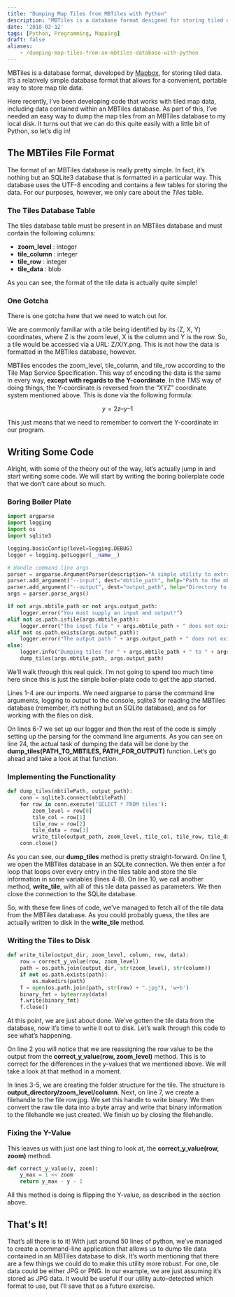 ```yaml
---
title: "Dumping Map Tiles from MBTiles with Python"
description: "MBTiles is a database format designed for storing tiled data. It's a relatively simple database format that provides for a convenient, portable way to store map tile data. Today we will be taking a look at how we can use Python to dump these map tiles from an MBTiles databse."
date: '2018-02-12'
tags: [Python, Programming, Mapping]
draft: false
aliases:
    - /dumping-map-tiles-from-an-mbtiles-database-with-python
---
```


MBTiles is a database format, developed by [Mapbox](https://www.mapbox.com/), for storing tiled data. It’s a relatively simple database format that allows for a convenient, portable way to store map tile data.

Here recently, I’ve been developing code that works with tiled map data, including data contained within an MBTiles database. As part of this, I’ve needed an easy way to dump the map tiles from an MBTiles database to my local disk. It turns out that we can do this quite easily with a little bit of Python, so let’s dig in!

## The MBTiles File Format

The format of an MBTiles database is really pretty simple. In fact, it’s nothing but an SQLite3 database that is formatted in a particular way. This database uses the UTF-8 encoding and contains a few tables for storing the data. For our purposes, however, we only care about the *Tiles* table.

### The Tiles Database Table

The tiles database table must be present in an MBTiles database and must contain the following columns:

* **zoom_level** : integer
* **tile_column** : integer
* **tile_row** : integer
* **tile_data** : blob

As you can see, the format of the tile data is actually quite simple!

### One Gotcha

There is one gotcha here that we need to watch out for.

We are commonly familiar with a tile being identified by its (Z, X, Y) coordinates, where Z is the zoom level, X is the column and Y is the row. So, a tile would be accessed via a URL: Z/X/Y.png. This is not how the data is formatted in the MBTiles database, however.

MBTiles encodes the zoom_level, tile_column, and tile_row according to the Tile Map Service Specification. This way of encoding the data is the same in every way, **except with regards to the Y-coordinate**. In the TMS way of doing things, the Y-coordinate is reversed from the “XYZ” coordinate system mentioned above. This is done via the following formula:

$$ y = 2z – y – 1 $$

This just means that we need to remember to convert the Y-coordinate in our program.

## Writing Some Code

Alright, with some of the theory out of the way, let’s actually jump in and start writing some code. We will start by writing the boring boilerplate code that we don’t care about so much.

### Boring Boiler Plate

```python
import argparse
import logging
import os
import sqlite3

logging.basicConfig(level=logging.DEBUG)
logger = logging.getLogger(__name__)

# Handle command line args
parser = argparse.ArgumentParser(description="A simple utility to extract files from MBTiles")
parser.add_argument("--input", dest="mbtile_path", help="Path to the mbtile file")
parser.add_argument("--output", dest="output_path", help="Directory to dump tiles to")
args = parser.parse_args()

if not args.mbtile_path or not args.output_path:
    logger.error("You must supply an input and output!")
elif not os.path.isfile(args.mbtile_path):
    logger.error("The input file " + args.mbtile_path + " does not exist.")
elif not os.path.exists(args.output_path):
    logger.error("The output path " + args.output_path + " does not exist.")
else:
    logger.info("Dumping tiles for " + args.mbtile_path + " to " + args.output_path)
    dump_tiles(args.mbtile_path, args.output_path)
```

We’ll walk through this real quick. I’m not going to spend too much time here since this is just the simple boiler-plate code to get the app started.

Lines 1-4 are our imports. We need argparse to parse the command line arguments, logging to output to the console, sqlite3 for reading the MBTiles database (remember, it’s nothing but an SQLite database), and os for working with the files on disk.

On lines 6-7 we set up our logger and then the rest of the code is simply setting up the parsing for the command line arguments. As you can see on line 24, the actual task of dumping the data will be done by the **dump_tiles(PATH_TO_MBTILES, PATH_FOR_OUTPUT)** function. Let’s go ahead and take a look at that function.

### Implementing the Functionality

```python
def dump_tiles(mbtilePath, output_path):
    conn = sqlite3.connect(mbtilePath)
    for row in conn.execute('SELECT * FROM tiles'):
        zoom_level = row[0]
        tile_col = row[1]
        tile_row = row[2]
        tile_data = row[3]
        write_tile(output_path, zoom_level, tile_col, tile_row, tile_data)
    conn.close()
```

As you can see, our **dump_tiles** method is pretty straight-forward. On line 1, we open the MBTiles database in an SQLite connection. We then enter a for loop that loops over every entry in the tiles table and store the tile information in some variables (lines 4-8). On line 10, we call another method, **write_tile**, with all of this tile data passed as parameters. We then close the connection to the SQLite database.

So, with these few lines of code, we’ve managed to fetch all of the tile data from the MBTiles database. As you could probably guess, the tiles are actually written to disk in the **write_tile** method.

### Writing the Tiles to Disk

```python
def write_tile(output_dir, zoom_level, column, row, data):
    row = correct_y_value(row, zoom_level)
    path = os.path.join(output_dir, str(zoom_level), str(column))
    if not os.path.exists(path):
        os.makedirs(path)
    f = open(os.path.join(path, str(row) + ".jpg"), 'w+b')
    binary_fmt = bytearray(data)
    f.write(binary_fmt)
    f.close()
```

At this point, we are just about done. We’ve gotten the tile data from the database, now it’s time to write it out to disk. Let’s walk through this code to see what’s happening.

On line 2 you will notice that we are reassigning the row value to be the output from the **correct_y_value(row, zoom_level)** method. This is to correct for the differences in the y-values that we mentioned above. We will take a look at that method in a moment.

In lines 3-5, we are creating the folder structure for the tile. The structure is **output_directory/zoom_level/column**. Next, on line 7, we create a filehandle to the file row.jpg. We set this handle to write binary. We then convert the raw tile data into a byte array and write that binary information to the filehandle we just created. We finish up by closing the filehandle.

### Fixing the Y-Value

This leaves us with just one last thing to look at, the **correct_y_value(row, zoom)** method.

```python
def correct_y_value(y, zoom):
    y_max = 1 << zoom
    return y_max - y - 1
```

All this method is doing is flipping the Y-value, as described in the section above.

## That's It!

That’s all there is to it! With just around 50 lines of python, we’ve managed to create a command-line application that allows us to dump tile data contained in an MBTiles database to disk. It’s worth mentioning that there are a few things we could do to make this utility more robust. For one, tile data could be either JPG or PNG. In our example, we are just assuming it’s stored as JPG data. It would be useful if our utility auto-detected which format to use, but I’ll save that as a future exercise.